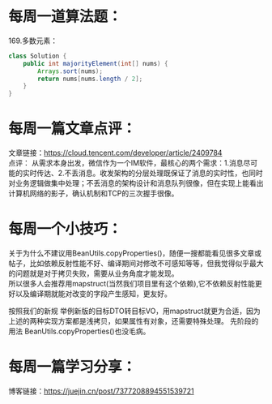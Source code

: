 # 每周一道算法题：
169.多数元素：
```java
class Solution {
    public int majorityElement(int[] nums) {
        Arrays.sort(nums);
        return nums[nums.length / 2];
    }
}
```
# 每周一篇文章点评：
文章链接：https://cloud.tencent.com/developer/article/2409784 </br>
点评： 从需求本身出发，微信作为一个IM软件，最核心的两个需求：1.消息尽可能的实时传达、2.不丢消息。收发架构的分层处理既保证了消息的实时性，也同时对业务逻辑做集中处理；不丢消息的架构设计和消息队列很像，但在实现上能看出计算机网络的影子，确认机制和TCP的三次握手很像。
# 每周一个小技巧：
关于为什么不建议用BeanUtils.copyProperties()，随便一搜都能看见很多文章或帖子，比如依赖反射性能不好、编译期间对修改不可感知等等，但我觉得似乎最大的问题就是对于拷贝失败，需要从业务角度才能发现。</br>
所以很多人会推荐用mapstruct(当然我们项目里有这个依赖),它不依赖反射性能更好以及编译期就能对改变的字段产生感知，更友好。<br>

按照我们的新规 举例新版的目标DTO转目标VO，用mapstruct就更为合适，因为上述的两种实现方案都是浅拷贝，如果属性有对象，还需要特殊处理。
先阶段的用法  BeanUtils.copyProperties()也没毛病。
# 每周一篇学习分享：
博客链接：https://juejin.cn/post/7377208894551539721
